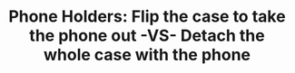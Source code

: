 ---
layout: community
category: community
title: "Phone Holders: Flip the case to take the phone out -VS- Detach the whole case with the phone"
description: "I am looking for a phone mount with a case to track my rides. I was wondering which type of case is more convenient to take out the phone during cycling in case of calls or photography.?"
isTopLevel: false
isSingleLevel: false
isArticle: false
datePublished: 2022-07-18 18:06:00 +0300
dateModified: 2022-07-18 18:06:00 +0300
published: true
---